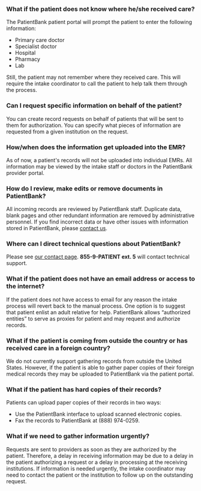 ### What if the patient does not know where he/she received care?

The PatientBank patient portal will prompt the patient to enter the following information: 

- Primary care doctor
- Specialist doctor
- Hospital
- Pharmacy
- Lab

Still, the patient may not remember where they received care. This will require the intake coordinator to call the patient to help talk them through the process.

### Can I request specific information on behalf of the patient?

You can create record requests on behalf of patients that will be sent to them for authorization. You can specify what  pieces of information are requested from a given institution on the request.

### How/when does the information get uploaded into the EMR?

As of now, a patient's records will not be uploaded into individual EMRs. All information may be viewed by the intake staff or doctors in the PatientBank provider portal. 

### How do I review, make edits or remove documents in PatientBank?

All incoming records are reviewed by PatientBank staff. Duplicate data, blank pages and other redundant information are removed by administrative personnel. If you find incorrect data or have other issues with information stored in PatientBank, please [contact us](/contact).

### Where can I direct technical questions about PatientBank?

Please see [our contact page](/contact). **855-9-PATIENT ext. 5** will contact technical support.

### What if the patient does not have an email address or access to the internet?

If the patient does not have access to email for any reason the intake process will revert back to the manual process. One option is to suggest that patient enlist an adult relative for help. PatientBank allows “authorized entities” to serve as proxies for patient and may request and authorize records. 

### What if the patient is coming from outside the country or has received care in a foreign country?

We do not currently support gathering records from outside the United States. However, if the patient is able to gather paper copies of their foreign medical records they may be uploaded to PatientBank via the patient portal. 

### What if the patient has hard copies of their records?

Patients can upload paper copies of their records in two ways:

- Use the PatientBank interface to upload scanned electronic copies.
- Fax the records to PatientBank at (888) 974-0259.

### What if we need to gather information urgently?

Requests are sent to providers as soon as they are authorized by the patient. Therefore, a delay in receiving information may be due to a delay in the patient authorizing a request or a delay in processing at the receiving institutions. If information is needed urgently, the intake coordinator may need to contact the patient or the institution to follow up on the outstanding request.
